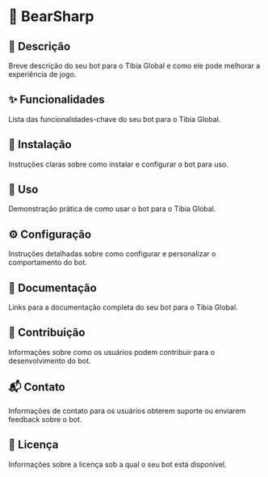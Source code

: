 # 🤖 BearSharp

## 📝 Descrição
Breve descrição do seu bot para o Tibia Global e como ele pode melhorar a experiência de jogo.

## ✨ Funcionalidades
Lista das funcionalidades-chave do seu bot para o Tibia Global.

## 🚀 Instalação
Instruções claras sobre como instalar e configurar o bot para uso.

## 🎯 Uso
Demonstração prática de como usar o bot para o Tibia Global.

## ⚙️ Configuração
Instruções detalhadas sobre como configurar e personalizar o comportamento do bot.

## 📄 Documentação
Links para a documentação completa do seu bot para o Tibia Global.

## 🤝 Contribuição
Informações sobre como os usuários podem contribuir para o desenvolvimento do bot.

## 📬 Contato
Informações de contato para os usuários obterem suporte ou enviarem feedback sobre o bot.

## 📜 Licença
Informações sobre a licença sob a qual o seu bot está disponível.

